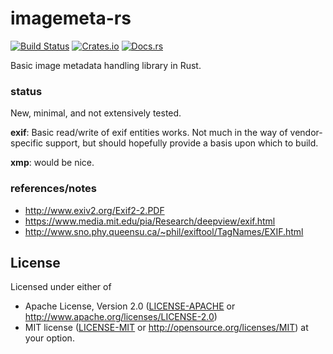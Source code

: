 
# imagemeta-rs

[![Build Status](https://travis-ci.org/liamstask/imagemeta-rs.svg)](https://travis-ci.org/liamstask/imagemeta-rs)
[![Crates.io](https://img.shields.io/crates/v/imagemeta.svg?maxAge=2592000)](https://crates.io/crates/imagemeta)
[![Docs.rs](https://docs.rs/imagemeta/badge.svg)](https://docs.rs/imagemeta)

Basic image metadata handling library in Rust.

### status

New, minimal, and not extensively tested.

**exif**: Basic read/write of exif entities works. Not much in the way of vendor-specific support, but should hopefully provide a basis upon which to build.

**xmp**: would be nice.

### references/notes

* http://www.exiv2.org/Exif2-2.PDF
* https://www.media.mit.edu/pia/Research/deepview/exif.html
* http://www.sno.phy.queensu.ca/~phil/exiftool/TagNames/EXIF.html

## License

Licensed under either of
 * Apache License, Version 2.0 ([LICENSE-APACHE](LICENSE-APACHE.md) or http://www.apache.org/licenses/LICENSE-2.0)
 * MIT license ([LICENSE-MIT](LICENSE-MIT) or http://opensource.org/licenses/MIT)
at your option.
